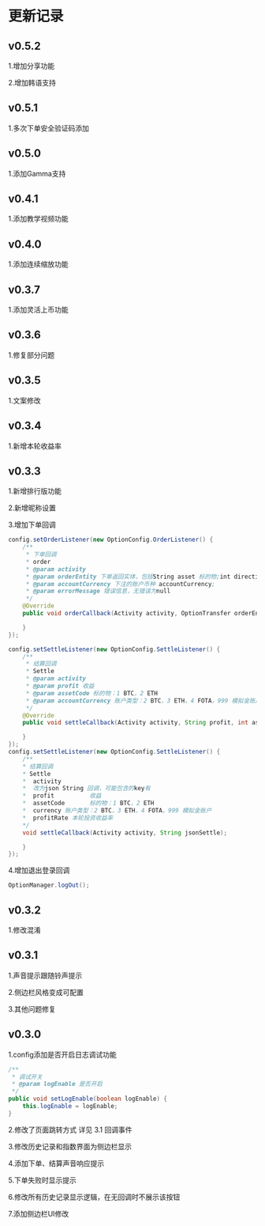 # 更新记录

## v0.5.2

1.增加分享功能

2.增加韩语支持

## v0.5.1

1.多次下单安全验证码添加

## v0.5.0

1.添加Gamma支持

## v0.4.1

1.添加教学视频功能

## v0.4.0

1.添加连续缩放功能

## v0.3.7

1.添加灵活上币功能

## v0.3.6

1.修复部分问题

## v0.3.5

1.文案修改

## v0.3.4

1.新增本轮收益率

## v0.3.3

1.新增排行版功能

2.新增昵称设置

3.增加下单回调

```java
config.setOrderListener(new OptionConfig.OrderListener() {
    /**
     * 下单回调
     * order
     * @param activity
     * @param orderEntity 下单返回实体，包括String asset 标的物;int direction 方向;String investmentAmount 投资数量;String totalProfit 收益;
     * @param accountCurrency 下注的账户币种 accountCurrency;
     * @param errorMessage 错误信息，无错误为null
     */
    @Override
    public void orderCallback(Activity activity, OptionTransfer orderEntity, String accountCurrency, String errorMessage) {

    }
});

config.setSettleListener(new OptionConfig.SettleListener() {
    /**
     * 结算回调
     * Settle
     * @param activity
     * @param profit 收益
     * @param assetCode 标的物：1 BTC，2 ETH
     * @param accountCurrency 账户类型：2 BTC，3 ETH，4 FOTA，999 模拟金账户
     */
    @Override
    public void settleCallback(Activity activity, String profit, int assetCode, int accountCurrency) {

    }
});
config.setSettleListener(new OptionConfig.SettleListener() {
    /**
    * 结算回调
    * Settle
    *  activity
    *  改为json String 回调，可能包含的key有
    *  profit          收益
    *  assetCode       标的物：1 BTC，2 ETH
    *  currency 账户类型：2 BTC，3 ETH，4 FOTA，999 模拟金账户
    *  profitRate 本轮投资收益率
    */
    void settleCallback(Activity activity, String jsonSettle);

    }
});
```

4.增加退出登录回调
```java
OptionManager.logOut();
```

## v0.3.2

1.修改混淆

## v0.3.1

1.声音提示跟随铃声提示

2.侧边栏风格变成可配置

3.其他问题修复


## v0.3.0

1.config添加是否开启日志调试功能
```java
/**
 * 调试开关
 * @param logEnable 是否开启
 */
public void setLogEnable(boolean logEnable) {
    this.logEnable = logEnable;
}
```
2.修改了页面跳转方式 详见 3.1 回调事件

3.修改历史记录和指数界面为侧边栏显示

4.添加下单、结算声音响应提示

5.下单失败时显示提示

6.修改所有历史记录显示逻辑，在无回调时不展示该按钮

7.添加侧边栏UI修改


